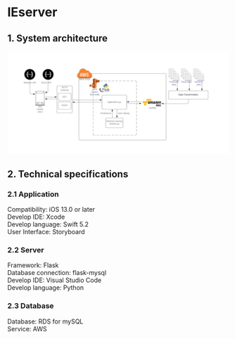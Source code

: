 # IEserver
## 1. System architecture
<img src="system_architecture_b8.png" width="900">


## 2. Technical specifications

### 2.1 Application 
Compatibility: iOS 13.0 or later <br>
Develop IDE: Xcode <br>
Develop language: Swift 5.2 <br>
User Interface: Storyboard <br>

### 2.2 Server
Framework: Flask <br>
Database connection: flask-mysql <br>
Develop IDE: Visual Studio Code <br>
Develop language: Python <br>

### 2.3 Database
Database: RDS for mySQL <br>
Service: AWS <br>





